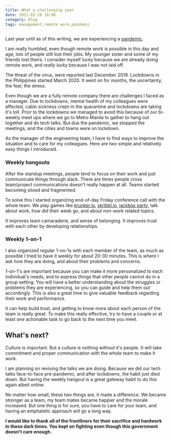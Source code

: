 ```yaml
---
title: What a challenging year
date: 2021-03-20 10:00
category: Blog
tags: management,remote work,pandemic
---
```


Last year until as of this writing, we are experiencing a [pandemic][covid19].

I am really humbled, even though remote work is possible in this day and age, lots of people still lost their jobs. My younger sister and some of my friends lost theirs.
I consider myself *lucky* because we are already doing remote work, and *really lucky* because I was not laid off.

The threat of the virus, were reported last December 2019. Lockdowns in the Philippines started March 2020. It went on for months, the uncertainty,
the fear, the stress.

Even though we are a fully remote company there are challenges I faced as a manager. Due to lockdowns, mental health of my colleagues were affected,
cabin sickness crept-in the quarantine and lockdowns are taking it's toll. Prior to the lockdowns we managed to avoid this because of our bi-weekly 
meet ups where we go to Metro Manila to gather to hang out together and do tech talks.
But due the pandemic, we stopped the meetings, and the cities and towns were on lockdown.

As the manager of the engineering team, I have to find ways to improve the situation and to care for my colleagues.
Here are two simple and relatively easy things I introduced.

### Weekly hangouts
After the standup meetings, people tend to focus on their work and just communicate things through slack.
There are times people cross team/project communications doesn't really happen at all. Teams started becoming siloed
and fragmented.

To solve this I started organizing end-of-day Friday conference call with the whole team.
We play games like [krunker.io][krunker], [skribbl.io][skribbl], [jackbox party][jackbox], talk about work, how did their week go, and
about non-work related topics.

It improves team camaraderie, and sense of belonging. It improves trust with each other
by developing relationships.

### Weekly 1-on-1
I also organized regular 1-on-1s with each member of the team, as much as possible I tried to have it weekly for about 20-30 minutes.
This is where I ask how they are doing, and about their problems and concerns.

1-on-1's are important because you can make it more personalized to each individual's needs, and to express things that other people cannot do in a group setting. 
You will have a better understanding about the struggles or problems they are experiencing, so you can guide and help them out accordingly.
This is also a great time to give valuable feedback regarding their work and performance.

It can help build trust, and getting to know more about each person of the team is really great.
To make this really effective, try to have a couple or at least *one* actionable task to go back to the next time you meet.

## What's next?
Culture is important. But a culture is nothing without it's people. It will take commitment and proper communication with the whole team to make it work.

I am planning on reviving the talks we are doing. Because we did our tech talks face-to-face pre-pandemic, and after lockdowns, the habit just died down. 
But having the weekly hangout is a great gateway habit to do this again albeit online.

No matter how small, these two things are, it made a difference. We became stronger as a team, my team mates became happier and the morale increased. 
But one thing is for sure, you have to care for your team, and having an emphatetic approach will go a long way.

**I would like to thank all of the frontliners for their sacrifice and hardwork in these dark times. You kept on fighting even though this government doesn't care enough.**

[krunker]: https://krunker.io
[skribbl]: https://skribbl.io
[jackbox]: https://www.jackboxgames.com/
[covid19]: https://en.wikipedia.org/wiki/COVID-19_pandemic
[anti-terror]: https://en.wikipedia.org/wiki/Anti-Terrorism_Act_of_2020

